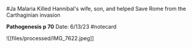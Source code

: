 #Ja
Malaria Killed Hannibal's wife, son, and helped
Save Rome
from the Carthaginian invasion


**Pathogenesis p 70** 
Date: 6/13/23
 #notecard

![[files/processed/IMG_7622.jpeg]]